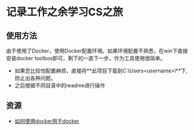 # 记录工作之余学习CS之旅
## 使用方法
由于使用了Docker，使用Docker配置环境。如果环境配置不熟悉，在win下直接安装docker toolbox即可，剩下的一直下一步，作为工具使用很简单。
* 如果您比较怕配置麻烦，直接将**此项目下载到C:\Users\<username>\\**下,防止出各种问题。
* 之后根据不同目录中的readme进行操作

## 资源
* [如何使用docker用于docker](https://github.com/coderjourney/03-learn-to-use-docker-in-development)
